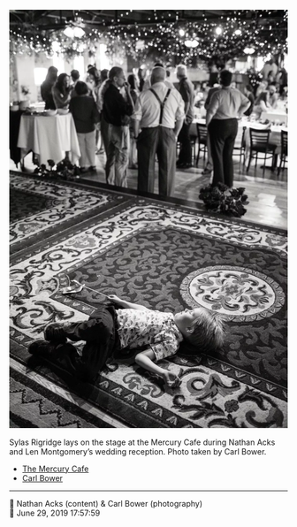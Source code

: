 ![Sylas Rigridge lays on the stage at the Mercury Cafe](assets/c3dbcc72ca5d452c362df3275c55e74d.webp)

Sylas Rigridge lays on the stage at the Mercury Cafe during Nathan Acks and Len Montgomery’s wedding reception. Photo taken by Carl Bower.

* [The Mercury Cafe](http://mercurycafe.com)
* [Carl Bower](https://carlbowerphotos.com)

- - - -

<span aria-hidden="true">👥</span> Nathan Acks (content) & Carl Bower (photography)  
<span aria-hidden="true">📅</span> June 29, 2019 17:57:59
